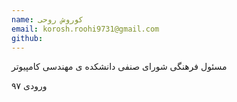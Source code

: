 ```yaml
---
name: کوروش روحی
email: korosh.roohi9731@gmail.com
github:
---
```


مسئول فرهنگی شورای صنفی دانشکده ی مهندسی کامپیوتر

ورودی ۹۷